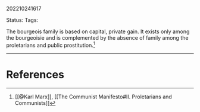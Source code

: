 202210241617

Status: 
Tags: 

The bourgeois family is based on capital, private gain. It exists only among the bourgeoisie and is complemented by the absence of family among the proletarians and public prostitution.[^1]



---
# References

[^1]: [[@Karl Marx]], [[The Communist Manifesto#II. Proletarians and Communists]]